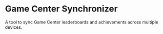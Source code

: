 # Game Center Synchronizer

A tool to sync Game Center leaderboards and achievements across multiple devices.
